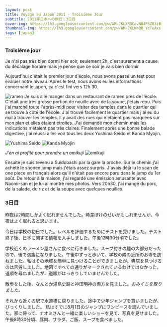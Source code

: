 ```yaml
---
layout: post
title: Voyage au Japon 2011 - Troisième Jour
subtitle: 2011年日本への旅行・3日目
cover-img: https://lh3.googleusercontent.com/pw/AM-JKLXR3CevN84P5Z03zBistsJ2oY3YPvTAzG6KrHSCsjenXUlpsauxvxP4xPiYhha9zdaerWw1geKMycruxppltCoSXIywKe1nT-p0PwR5hl5v5U9YuCfkMkWcXjAykVXgopWFGHa-fqkoIKM7qMDWOmVL=w2212-h1244-no?authuser=0
thumbnail-img: https://lh3.googleusercontent.com/pw/AM-JKLWeOR_YcTuAxs-NxnddpRqQFXTsClbRUk6KeUhteZRtgRvjlht9qr7t6jeosv7FXwnFhbUfVqqNZz94Vr0-b40tLiTbp1yXekuVP6YhyyWTO0_Nk7oOCgVJ1lEeK1JFZEKCXTO3zAUpqz4xNR6fDbs5=w2212-h1244-no?authuser=0
tags: [japon]
---
```


### Troisième jour

Je n'ai pas très bien dormi hier soir, seulement 2h, c'est surement a cause du décalage horaire mais je pense que ce soir je vais bien dormir. 

Aujourd'hui c'était le premier jour d'école, nous avons passé un test pour évaluer notre niveau. Après le test, nous avons eu les informations concernant le japon, ça c'est fini vers 12h 30.

![ramen](https://lh3.googleusercontent.com/pw/AM-JKLXKcFk26N0XrmnTZ38xZq7nWtr941yAN_dkgW_a8qPW5zo06DZLh05JCIG2aw1SrGJJTUToXxW5WWGh-gqoPWca4_KtzCHmDrz98oA_mXvxItkgK9l9MNwiZh6UZk167H76FkWP13WgzgCBK5jwOC37=w2212-h1244-no?authuser=0)
Je suis allé manger dans un restaurant de ramen près de l'école. C'était une très grosse portion de nouille avec de la soupe, j'étais repu. Puis j'ai marché toute l'après-midi pour visiter des temples dans le quartier qui se trouve à côté de l'école. J'ai trouvé facilement le quartier mais j'ai eu du mal à trouver les temples. Il y avait des rues qui n'étaient pas marquées sur mon plan et elles étaient étroites. J'ai demandé mon chemin mais les indications n'étaient pas très claires. Finalement après une bonne balade digestive, j'ai réussi à les voir tous les deux Yushima Seido et Kanda Myojin. 

![Yushima Seido](https://lh3.googleusercontent.com/pw/AM-JKLWmrWf5hjC7A422_aDWa-dTzOafluMg5QV6DH_zDa14CFmzX0TwlOyVGSM7NdTNsGCHKqJiV-x2OjWcSSyra_c8OhHwTcvFs8EZGJofvwYhltoA9zjySA7lAVKydsXd1YODuzfgEUwqNJDbAAK7vVxD=w2212-h1244-no?authuser=0)
![Kanda Myojin](https://lh3.googleusercontent.com/pw/AM-JKLUbqsMytkxu1z2AHYmB4MwOtbf8LuzVNMwANmiJzqD1eB8iw03wfC3o9qKTbf11VbX9BGtyS0Nk5xORW0jd317ERkHomxPbbWIzYGleeg5abJuwpUo_lqSBBCjAXAZ1WunDgQqszvdlPDpPHsiPT_da=w2212-h1244-no?authuser=0)

_J'en ai profité pour prendre un omikuji_
![omikuji](https://lh3.googleusercontent.com/pw/AM-JKLVgct5tF17FwVohesYyTUOn9owN-9uejEeh8f4q_--yIWoQbuT_LhsRccPyLxj9FrFFFggs461sM-i9ySnVV4RuC2qx1Kj9FjzOKSNvoDD_c6p91lgdnmMDRjmF24XWIdk0QjH4mzV-I6Co8St_RbSt=w2212-h1244-no?authuser=0)

Ensuite je suis revenu à Suidobashi par la gare la proche. Sur le chemin j'ai acheté le shonen jump mais j'étais assez surpris. J'avais déjà lu le scan de one piece en français alors qu'il n'était pas encore paru dans le jump du 1er août. De retour à la maison, j'ai regardé une émission amusante avec Naomi-san et je lui ai montré mes photos. Vers 20h30, j'ai mangé du porc, de la salade, du riz et de la soupe avec quelques nouilles. 

### 3日目

昨夜は2時間しかよく眠れませんでした。時差ぼけのせいかもしれませんが、今夜はよく眠れると思います。 

今日は学校の初日でした。レベルを評価するためにテストを受けました。テスト終了後、日本に関する情報を入手しました。午後12時30分頃でした。 

学校近くのラーメン屋さんに食べに行きました。スープ付きの麺の大部分だったので、後で満腹になりました。午後中ずっと歩いて、学校の隣の近所のお寺を訪ねました。私はその地域を簡単に見つけることができましたが、寺院を見つけるのは苦労しました。地図ですべての通りがマークされているわけではなかった。道順を尋ねましたが、道順がはっきりしていませんでした。

散歩をした後、なんとか湯島史跡と神田明神の両方を見ました。_おみくじを取りました。_

それから近くの駅で水道橋に戻りました。途中で少年ジャンプを買いましたが、びっくりしました。 私はすでに8月1日のジャンプにワンピースを読んでいました。家に帰って、ナオミさんと一緒に楽しいショーを見て、写真を見せました。午後8時30分頃、豚肉、サラダ、ご飯、スープを食べました。
